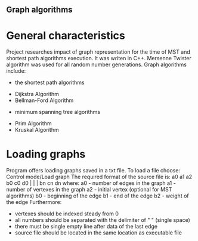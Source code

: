 ## Graph algorithms
# General characteristics
Project researches impact of graph representation for the time of MST and shortest path algorithms execution. It was 
writen in C++. Mersenne Twister algorithm was used for all random number generations. Graph algorithms include:
* the shortest path algorithms
- Dijkstra Algorithm
- Bellman-Ford Algorithm
* minimum spanning tree algorithms
- Prim Algorithm
- Kruskal Algorithm
# Loading graphs
Program offers loading graphs saved in a txt file. To load a file choose: Control mode/Load graph 
The required format of the source file is:
a0 a1 a2 
b0 c0 d0
|  |  |
bn cn dn
where:
a0 - number of edges in the graph
a1 - number of vertexes in the graph
a2 - initial vertex (optional for MST algorithms)
b0 - beginning of the edge
b1 - end of the edge
b2 - weight of the edge
Furthermore:
- vertexes should be indexed steady from 0
- all numbers should be separated with the delimiter of " " (single space)
- there must be single empty line after data of the last edge
- source file should be located in the same location as executable file 

